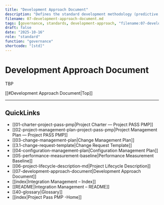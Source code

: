 ```yaml
---
title: "Development Approach Document"
description: "Defines the standard development methodology (predictive, adaptive, or hybrid) selected for Project PASS PMP."
filename: 07-development-approach-document.md
tags: [governance, standards, development-approach, "filename:07-development-approach-document.md"]
draft: false
date: "2025-10-16"
role: "standard"
function: "governance"
shortcode: "[std]"
---
```

# Development Approach Document

TBP

[[#Development Approach Document|Top]]

---

## QuickLinks
- [[01-charter-project-pass-pmp|Project Charter — Project PASS PMP]]
- [[02-project-management-plan-project-pass-pmp|Project Management Plan — Project PASS PMP]]
- [[03-change-management-plan|Change Management Plan]]
- [[3.1-change-request-template|Change Request Template]]
- [[04-configuration-management-plan|Configuration Management Plan]]
- [[05-performance-measurement-baseline|Performance Measurement Baseline]]
- [[06-project-lifecycle-description-md|Project Lifecycle Description]]
- [[07-development-approach-document|Development Approach Document]]
- [[index|Integration Management – Index]]
- [[README|Integration Management – README]]
- [[40-glossary|Glossary]]
- [[index|Project Pass PMP -Home]]
